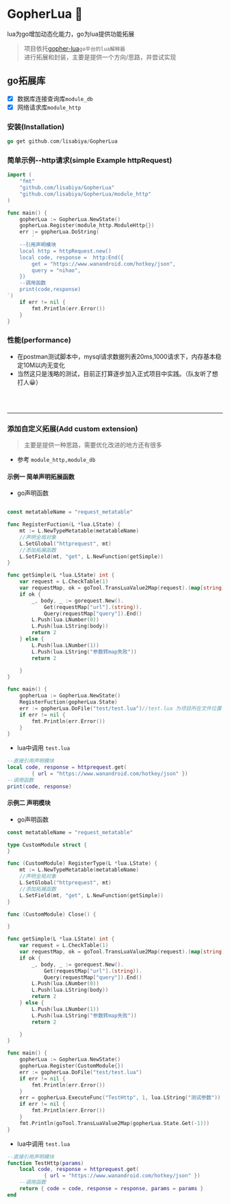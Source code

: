 # GopherLua 🚜
lua为go增加动态化能力，go为lua提供功能拓展

>项目依托[gopher-lua](https://github.com/yuin/gopher-lua)`go平台的lua解释器` 
><br>进行拓展和封装，主要是提供一个方向/思路，并尝试实现 

## go拓展库
- [x] 数据库连接查询库`module_db`
- [x] 网络请求库`module_http`

### 安装(Installation)
```go
go get github.com/lisabiya/GopherLua
```

### 简单示例--http请求(simple Example httpRequest)
```go
import (
	"fmt"
	"github.com/lisabiya/GopherLua"
	"github.com/lisabiya/GopherLua/module_http"
)

func main() {
	gopherLua := GopherLua.NewState()
	gopherLua.Register(module_http.ModuleHttp{})
	err := gopherLua.DoString(
		`
    --引用声明模块
	local http = httpRequest.new()
    local code, response =  http:End({
        get = "https://www.wanandroid.com/hotkey/json",
        query = "nihao",
    })
    --调用函数  
    print(code,response)
`)
	if err != nil {
		fmt.Println(err.Error())
	}
}
```
### 性能(performance)
- 在postman测试脚本中，mysql请求数据列表20ms,1000请求下，内存基本稳定10M以内无变化
- 当然这只是浅略的测试，目前正打算逐步加入正式项目中实践。（队友听了想打人😀）


<br><br>

---
 
### 添加自定义拓展(Add custom extension)
> 主要是提供一种思路，需要优化改进的地方还有很多 
 
- 参考 `module_http,module_db` 

#### 示例一 简单声明拓展函数

- go声明函数

```go

const metatableName = "request_metatable"

func RegisterFuction(L *lua.LState) {
	mt := L.NewTypeMetatable(metatableName)
	//声明全局对象
	L.SetGlobal("httprequest", mt)
	//添加拓展函数
	L.SetField(mt, "get", L.NewFunction(getSimple))
}

func getSimple(L *lua.LState) int {
	var request = L.CheckTable(1)
	var requestMap, ok = goTool.TransLuaValue2Map(request).(map[string]interface{})
	if ok {
		_, body, _ := gorequest.New().
			Get(requestMap["url"].(string)).
			Query(requestMap["query"]).End()
		L.Push(lua.LNumber(0))
		L.Push(lua.LString(body))
		return 2
	} else {
		L.Push(lua.LNumber(1))
		L.Push(lua.LString("参数转map失败"))
		return 2

	}
}

func main() {
	gopherLua := GopherLua.NewState()
	RegisterFuction(gopherLua.State)
	err := gopherLua.DoFile("test/test.lua")//test.lua 为项目所在文件位置
	if err != nil {
		fmt.Println(err.Error())
	}
}
```

- lua中调用 `test.lua`
```lua
--直接引用声明模块
local code, response = httprequest.get(
        { url = "https://www.wanandroid.com/hotkey/json" })
--调用函数
print(code, response)
```

#### 示例二 声明模块

- go声明函数

```go
const metatableName = "request_metatable"

type CustomModule struct {
}

func (CustomModule) RegisterType(L *lua.LState) {
	mt := L.NewTypeMetatable(metatableName)
	//声明全局对象
	L.SetGlobal("httprequest", mt)
	//添加拓展函数
	L.SetField(mt, "get", L.NewFunction(getSimple))
}

func (CustomModule) Close() {

}

func getSimple(L *lua.LState) int {
	var request = L.CheckTable(1)
	var requestMap, ok = goTool.TransLuaValue2Map(request).(map[string]interface{})
	if ok {
		_, body, _ := gorequest.New().
			Get(requestMap["url"].(string)).
			Query(requestMap["query"]).End()
		L.Push(lua.LNumber(0))
		L.Push(lua.LString(body))
		return 2
	} else {
		L.Push(lua.LNumber(1))
		L.Push(lua.LString("参数转map失败"))
		return 2

	}
}

func main() {
	gopherLua := GopherLua.NewState()
	gopherLua.Register(CustomModule{})
	err := gopherLua.DoFile("test/test.lua")
	if err != nil {
		fmt.Println(err.Error())
	}
	err = gopherLua.ExecuteFunc("TestHttp", 1, lua.LString("测试参数"))
	if err != nil {
		fmt.Println(err.Error())
	}
	fmt.Println(goTool.TransLuaValue2Map(gopherLua.State.Get(-1)))
}
```
- lua中调用 `test.lua`
```lua
--直接引用声明模块
function TestHttp(params)
    local code, response = httprequest.get(
            { url = "https://www.wanandroid.com/hotkey/json" })
    --调用函数
    return { code = code, response = response, params = params }
end
```




